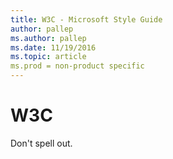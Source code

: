 ```yaml
---
title: W3C - Microsoft Style Guide
author: pallep
ms.author: pallep
ms.date: 11/19/2016
ms.topic: article
ms.prod = non-product specific
---
```


# W3C

Don't spell out.
